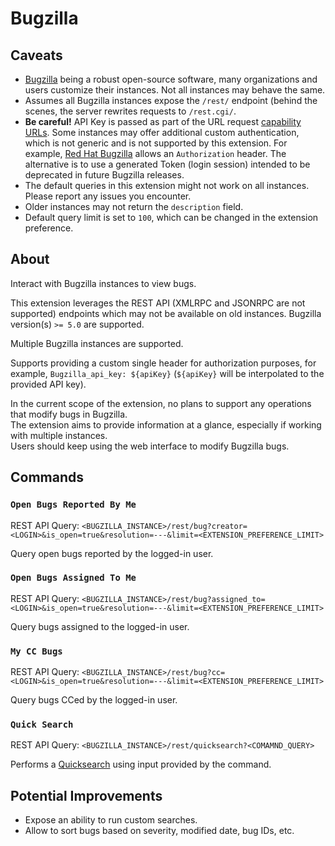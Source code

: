 # Bugzilla

## Caveats

- [Bugzilla](https://bugzilla.org) being a robust open-source software,
  many organizations and users customize their instances.
  Not all instances may behave the same.
- Assumes all Bugzilla instances expose the `/rest/` endpoint
  (behind the scenes, the server rewrites requests
  to `/rest.cgi/`.
- **Be careful!** API Key is passed as part of the URL request [capability URLs](https://w3ctag.github.io/capability-urls/).
  Some instances may offer additional custom authentication, which is not
  generic and is not supported by this extension.
  For example, [Red Hat Bugzilla](https://bugzilla.redhat.com) allows an
  `Authorization` header.
  The alternative is to use a generated Token (login session) intended to be
  deprecated in future Bugzilla releases.
- The default queries in this extension might not work on all instances.
  Please report any issues you encounter.
- Older instances may not return the `description` field.
- Default query limit is set to `100`, which can be changed in the extension preference.

## About

Interact with Bugzilla instances to view bugs.

This extension leverages the REST API (XMLRPC and JSONRPC are not supported)
endpoints which may not be available on old instances.
Bugzilla version(s) `>= 5.0` are supported.

Multiple Bugzilla instances are supported.

Supports providing a custom single header for authorization purposes, for example,
`Bugzilla_api_key: ${apiKey}`
(`${apiKey}` will be interpolated to the provided API key).

In the current scope of the extension, no plans to support any operations that modify
bugs in Bugzilla.  
The extension aims to provide information at a glance, especially if working with
multiple instances.  
Users should keep using the web interface to modify Bugzilla bugs.

## Commands

### `Open Bugs Reported By Me`

REST API Query: `<BUGZILLA_INSTANCE>/rest/bug?creator=<LOGIN>&is_open=true&resolution=---&limit=<EXTENSION_PREFERENCE_LIMIT>`

Query open bugs reported by the logged-in user.

### `Open Bugs Assigned To Me`

REST API Query: `<BUGZILLA_INSTANCE>/rest/bug?assigned_to=<LOGIN>&is_open=true&resolution=---&limit=<EXTENSION_PREFERENCE_LIMIT>`

Query bugs assigned to the logged-in user.

### `My CC Bugs`

REST API Query: `<BUGZILLA_INSTANCE>/rest/bug?cc=<LOGIN>&is_open=true&resolution=---&limit=<EXTENSION_PREFERENCE_LIMIT>`

Query bugs CCed by the logged-in user.

### `Quick Search`

REST API Query: `<BUGZILLA_INSTANCE>/rest/quicksearch?<COMAMND_QUERY>`

Performs a [Quicksearch](https://www.bugzilla.org/docs/4.4/en/html/query.html#:~:text=Quicksearch,search%20only%20in%20that%20product.)
using input provided by the command.

## Potential Improvements

- Expose an ability to run custom searches.
- Allow to sort bugs based on severity, modified date, bug IDs, etc.
